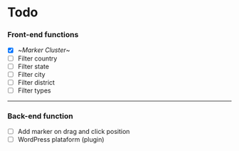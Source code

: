 # Todo

### Front-end functions
- [x] ~*Marker Cluster*~
- [ ] Filter country
- [ ] Filter state
- [ ] Filter city
- [ ] Filter district
- [ ] Filter types

---

### Back-end function
- [ ] Add marker on drag and click position
- [ ] WordPress plataform (plugin)
